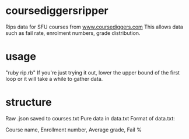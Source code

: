 # coursediggersripper
Rips data for SFU courses from www.coursediggers.com 
This allows data such as fail rate, enrolment numbers, grade distribution.

# usage
"ruby rip.rb"
If you're just trying it out, lower the upper bound of the first loop or it will take a while to gather data.

# structure

Raw .json saved to courses.txt
Pure data in data.txt
Format of data.txt:

Course name, Enrollment number, Average grade, Fail %



